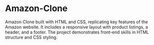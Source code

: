 # Amazon-Clone
Amazon Clone built with HTML and CSS, replicating key features of the Amazon website. It includes a responsive layout with product listings, a header, and a footer. The project demonstrates front-end skills in HTML structure and CSS styling.
